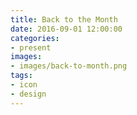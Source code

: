 ```yaml
---
title: Back to the Month
date: 2016-09-01 12:00:00
categories:
- present
images:
- images/back-to-month.png
tags:
- icon
- design
---
```

